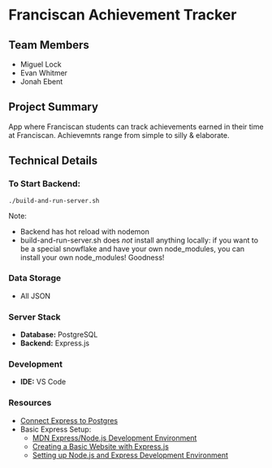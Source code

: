 # Franciscan Achievement Tracker

## Team Members
- Miguel Lock
- Evan Whitmer
- Jonah Ebent

## Project Summary
App where Franciscan students can track achievements earned in their time at Franciscan. Achievemnts range from simple to silly & elaborate.

## Technical Details

### To Start Backend:
```
./build-and-run-server.sh
```
Note:
 - Backend has hot reload with nodemon
 - build-and-run-server.sh does *not* install anything locally: if you want to be a special snowflake and have your own node_modules, you can install your own node_modules! Goodness!

### Data Storage
- All JSON

### Server Stack
- **Database:** PostgreSQL
- **Backend:** Express.js

### Development
- **IDE:** VS Code

### Resources
- [Connect Express to Postgres](https://medium.com/@eslmzadpc13/how-to-connect-a-postgres-database-to-express-a-step-by-step-guide-b2fffeb8aeac)
- Basic Express Setup:
  - [MDN Express/Node.js Development Environment](https://developer.mozilla.org/en-US/docs/Learn_web_development/Extensions/Server-side/Express_Nodejs/development_environment)
  - [Creating a Basic Website with Express.js](https://dev.to/aurelkurtula/creating-a-basic-website-with-expressjs-j92)
  - [Setting up Node.js and Express Development Environment](https://www.geeksforgeeks.org/how-to-set-up-your-node-js-and-express-development-environment/)